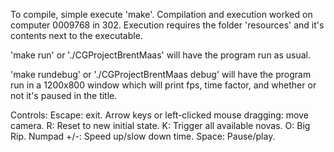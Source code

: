 To compile, simple execute 'make'. Compilation and execution worked on computer 0009768 in 302.
Execution requires the folder 'resources' and it's contents next to the executable.

'make run' or './CGProjectBrentMaas' will have the program run as usual.

'make rundebug' or './CGProjectBrentMaas debug' will have the program run in a 1200x800 window
which will print fps, time factor, and whether or not it's paused in the title.

Controls:
Escape: exit.
Arrow keys or left-clicked mouse dragging: move camera.
R: Reset to new initial state.
K: Trigger all available novas.
O: Big Rip.
Numpad +/-: Speed up/slow down time.
Space: Pause/play.